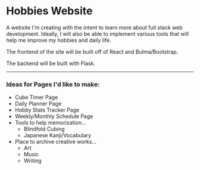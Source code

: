 # Hobbies Website

A website I'm creating with the intent to learn more about
full stack web development. Ideally, I will also be able
to implement various tools that will help me improve my
hobbies and daily life.

The frontend of the site will be built off of React and 
Bulma/Bootstrap.

The backend will be built with Flask.

---

### Ideas for Pages I'd like to make:

- Cube Timer Page
- Daily Planner Page
- Hobby Stats Tracker Page
- Weekly/Monthly Schedule Page
- Tools to help memorization...
    - Blindfold Cubing
    - Japanese Kanji/Vocabulary
- Place to archive creative works...
    - Art
    - Music
    - Writing
